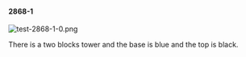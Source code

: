 #### 2868-1
![test-2868-1-0.png](https://github.com/lil-lab/nlvr/raw/master/nlvr/test/images/3/test-2868-1-0.png "test-2868-1-0.png")

There is a two blocks tower and the base is blue and the top is black.